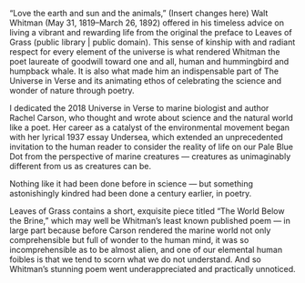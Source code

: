 “Love the earth and sun and the animals,”  (Insert changes here) Walt Whitman (May 31, 1819–March 26, 1892) offered in his timeless advice on living a vibrant and rewarding life from the original the preface to Leaves of Grass (public library | public domain). This sense of kinship with and radiant respect for every element of the universe is what rendered Whitman the poet laureate of goodwill toward one and all, human and hummingbird and humpback whale. It is also what made him an indispensable part of The Universe in Verse and its animating ethos of celebrating the science and wonder of nature through poetry.

I dedicated the 2018 Universe in Verse to marine biologist and author Rachel Carson, who thought and wrote about science and the natural world like a poet. Her career as a catalyst of the environmental movement began with her lyrical 1937 essay Undersea, which extended an unprecedented invitation to the human reader to consider the reality of life on our Pale Blue Dot from the perspective of marine creatures — creatures as unimaginably different from us as creatures can be.

Nothing like it had been done before in science — but something astonishingly kindred had been done a century earlier, in poetry.

Leaves of Grass contains a short, exquisite piece titled “The World Below the Brine,” which may well be Whitman’s least known published poem — in large part because before Carson rendered the marine world not only comprehensible but full of wonder to the human mind, it was so incomprehensible as to be almost alien, and one of our elemental human foibles is that we tend to scorn what we do not understand. And so Whitman’s stunning poem went underappreciated and practically unnoticed.
